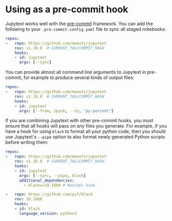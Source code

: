 # Using as a pre-commit hook

Jupytext works well with the [pre-commit](https://pre-commit.com/) framework. You can add the following to your `.pre-commit-config.yaml` file to sync all staged notebooks:

```yaml
repos:
-   repo: https://github.com/mwouts/jupytext
    rev: v1.10.0  # CURRENT_TAG/COMMIT_HASH
    hooks:
    - id: jupytext
      args: [--sync]
```

You can provide almost all command line arguments to Jupytext in pre-commit, for example to produce several kinds of output files:

```yaml
repos:
-   repo: https://github.com/mwouts/jupytext
    rev: v1.10.0  # CURRENT_TAG/COMMIT_HASH
    hooks:
    - id: jupytext
      args: [--from, ipynb, --to, "py:percent"]
```

If you are combining Jupytext with other pre-commit hooks, you must ensure that all hooks will pass on any files you generate. For example, if you have a hook for using `black` to format all your python code, then you should use Jupytext's `--pipe` option to also format newly generated Python scripts before writing them:

```yaml
repos:
-   repo: https://github.com/mwouts/jupytext
    rev: v1.10.0  # CURRENT_TAG/COMMIT_HASH
    hooks:
    - id: jupytext
      args: [--sync, --pipe, black]
      additional_dependencies:
        - black==19.10b0 # Matches hook

-   repo: https://github.com/psf/black
    rev: 19.10b0
    hooks:
    - id: black
      language_version: python3
```
